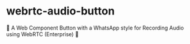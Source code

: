 # webrtc-audio-button
🔴 A Web Component Button with a WhatsApp style for Recording Audio using WebRTC (Enterprise) 💼
